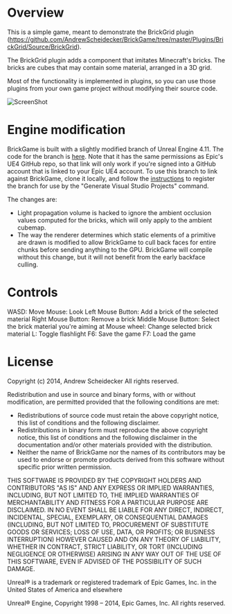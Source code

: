 # Overview

This is a simple game, meant to demonstrate the BrickGrid plugin (https://github.com/AndrewScheidecker/BrickGame/tree/master/Plugins/BrickGrid/Source/BrickGrid).

The BrickGrid plugin adds a component that imitates Minecraft's bricks. The bricks are cubes that may contain some material, arranged in a 3D grid.

Most of the functionality is implemented in plugins, so you can use those plugins from your own game project without modifying their source code.

![ScreenShot](https://raw.githubusercontent.com/AndrewScheidecker/BrickGame/master/Screenshot.jpg)

# Engine modification

BrickGame is built with a slightly modified branch of Unreal Engine 4.11. The code for the branch is [here](https://github.com/AndrewScheidecker/UnrealEngine/tree/BrickGame-4.11). Note that it has the same permissions as Epic's UE4 GitHub repo, so that link will only work if you're signed into a GitHub account that is linked to your Epic UE4 account. To use this branch to link against BrickGame, clone it locally, and follow the [instructions](https://github.com/AndrewScheidecker/UnrealEngine/blob/BrickGame-4.11/README.md) to register the branch for use by the "Generate Visual Studio Projects" command.

The changes are:
* Light propagation volume is hacked to ignore the ambient occlusion values computed for the bricks, which will only apply to the ambient cubemap.
* The way the renderer determines which static elements of a primitive are drawn is modified to allow BrickGame to cull back faces for entire chunks before sending anything to the GPU. BrickGame will compile without this change, but it will not benefit from the early backface culling.

# Controls

WASD: Move
Mouse: Look
Left Mouse Button: Add a brick of the selected material
Right Mouse Button: Remove a brick
Middle Mouse Button: Select the brick material you're aiming at
Mouse wheel: Change selected brick material
L: Toggle flashlight
F6: Save the game
F7: Load the game

# License

Copyright (c) 2014, Andrew Scheidecker
All rights reserved.

Redistribution and use in source and binary forms, with or without modification, are permitted provided that the following conditions are met:
* Redistributions of source code must retain the above copyright notice, this list of conditions and the following disclaimer.
* Redistributions in binary form must reproduce the above copyright notice, this list of conditions and the following disclaimer in the documentation and/or other materials provided with the distribution.
* Neither the name of BrickGame nor the names of its contributors may be used to endorse or promote products derived from this software without specific prior written permission.

THIS SOFTWARE IS PROVIDED BY THE COPYRIGHT HOLDERS AND CONTRIBUTORS "AS IS" AND ANY EXPRESS OR IMPLIED WARRANTIES, INCLUDING, BUT NOT LIMITED TO, THE IMPLIED WARRANTIES OF MERCHANTABILITY AND FITNESS FOR A PARTICULAR PURPOSE ARE DISCLAIMED. IN NO EVENT SHALL <COPYRIGHT HOLDER> BE LIABLE FOR ANY DIRECT, INDIRECT, INCIDENTAL, SPECIAL, EXEMPLARY, OR CONSEQUENTIAL DAMAGES (INCLUDING, BUT NOT LIMITED TO, PROCUREMENT OF SUBSTITUTE GOODS OR SERVICES; LOSS OF USE, DATA, OR PROFITS; OR BUSINESS INTERRUPTION) HOWEVER CAUSED AND ON ANY THEORY OF LIABILITY, WHETHER IN CONTRACT, STRICT LIABILITY, OR TORT (INCLUDING NEGLIGENCE OR OTHERWISE) ARISING IN ANY WAY OUT OF THE USE OF THIS SOFTWARE, EVEN IF ADVISED OF THE POSSIBILITY OF SUCH DAMAGE.

Unreal® is a trademark or registered trademark of Epic Games, Inc. in the United States of America and elsewhere

Unreal® Engine, Copyright 1998 – 2014, Epic Games, Inc.  All rights reserved.